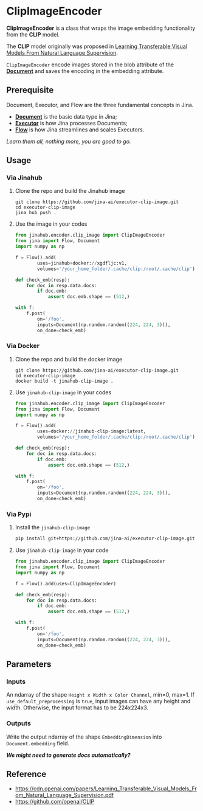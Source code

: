 # ClipImageEncoder

 **ClipImageEncoder** is a class that wraps the image embedding functionality from the **CLIP** model.

The **CLIP** model originally was proposed in [Learning Transferable Visual Models From Natural Language Supervision](https://cdn.openai.com/papers/Learning_Transferable_Visual_Models_From_Natural_Language_Supervision.pdf).

`ClipImageEncoder` encode images stored in the blob attribute of the [**Document**](https://github.com/jina-ai/jina/blob/master/.github/2.0/cookbooks/Document.md) and saves the encoding in the embedding attribute.



## Prerequisite

Document, Executor, and Flow are the three fundamental concepts in Jina.

- [**Document**](https://github.com/jina-ai/jina/blob/master/.github/2.0/cookbooks/Document.md) is the basic data type in Jina;
- [**Executor**](https://github.com/jina-ai/jina/blob/master/.github/2.0/cookbooks/Executor.md) is how Jina processes Documents;
- [**Flow**](https://github.com/jina-ai/jina/blob/master/.github/2.0/cookbooks/Flow.md) is how Jina streamlines and scales Executors.

*Learn them all, nothing more, you are good to go.*


## Usage

### Via Jinahub

1. Clone the repo and build the Jinahub image

	```shell
	git clone https://github.com/jina-ai/executor-clip-image.git
	cd executor-clip-image
	jina hub push .
	```

1. Use the image in your codes

	```python
	from jinahub.encoder.clip_image import ClipImageEncoder
	from jina import Flow, Document
	import numpy as np
	
	f = Flow().add(
	        uses=jinahub+docker://xgdfljc:v1,
	        volumes='/your_home_folder/.cache/clip:/root/.cache/clip')
	
	def check_emb(resp):
	    for doc in resp.data.docs:
	        if doc.emb:
	            assert doc.emb.shape == (512,)
	
	with f:
		f.post(
		    on='/foo', 
		    inputs=Document(np.random.random((224, 224, 3))), 
		    on_done=check_emb)
	```


### Via Docker

1. Clone the repo and build the docker image

	```shell
	git clone https://github.com/jina-ai/executor-clip-image.git
	cd executor-clip-image
	docker build -t jinahub-clip-image .
	```

1. Use `jinahub-clip-image` in your codes

	```python
	from jinahub.encoder.clip_image import ClipImageEncoder
	from jina import Flow, Document
	import numpy as np
	
	f = Flow().add(
	        uses=docker://jinahub-clip-image:latest,
	        volumes='/your_home_folder/.cache/clip:/root/.cache/clip')
	
	def check_emb(resp):
	    for doc in resp.data.docs:
	        if doc.emb:
	            assert doc.emb.shape == (512,)
	
	with f:
		f.post(
		    on='/foo', 
		    inputs=Document(np.random.random((224, 224, 3))), 
		    on_done=check_emb)
	```

### Via Pypi

1. Install the `jinahub-clip-image`

	```bash
	pip install git+https://github.com/jina-ai/executor-clip-image.git
	```
2. Use `jinahub-clip-image` in your code

	```python
	from jinahub.encoder.clip_image import ClipImageEncoder
	from jina import Flow, Document
	import numpy as np
	
	f = Flow().add(uses=ClipImageEncoder)
	
	def check_emb(resp):
	    for doc in resp.data.docs:
	        if doc.emb:
	            assert doc.emb.shape == (512,)
	
	with f:
		f.post(
		    on='/foo', 
		    inputs=Document(np.random.random((224, 224, 3))), 
		    on_done=check_emb)
	```



## Parameters

### Inputs 

An ndarray of the shape `Height x Width x Color Channel`, min=0, max=1. If `use_default_preprocessing` is `true`, input images can have any height and width. Otherwise, the input format has to be 224x224x3.

### Outputs

Write the output ndarray of the shape `EmbeddingDimension` into `Document.embedding` field.


__*We might need to generate docs automatically?*__


## Reference
- https://cdn.openai.com/papers/Learning_Transferable_Visual_Models_From_Natural_Language_Supervision.pdf
- https://github.com/openai/CLIP

